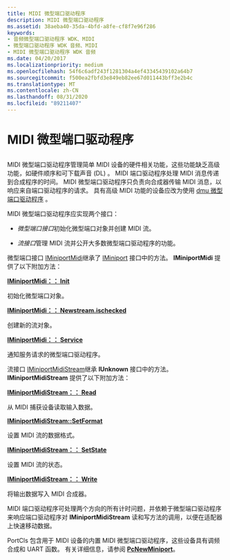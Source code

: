 ```yaml
---
title: MIDI 微型端口驱动程序
description: MIDI 微型端口驱动程序
ms.assetid: 38aeba40-35da-4bfd-a8fe-cf8f7e96f286
keywords:
- 音频微型端口驱动程序 WDK、MIDI
- 微型端口驱动程序 WDK 音频、MIDI
- MIDI 微型端口驱动程序 WDK 音频
ms.date: 04/20/2017
ms.localizationpriority: medium
ms.openlocfilehash: 54f6c6adf243f1281304a4ef43345439102a64b7
ms.sourcegitcommit: f500ea2fbfd3e849eb82ee67d011443bff3e2b4c
ms.translationtype: MT
ms.contentlocale: zh-CN
ms.lasthandoff: 08/31/2020
ms.locfileid: "89211407"
---
```

# <a name="midi-miniport-driver"></a>MIDI 微型端口驱动程序


## <span id="midi_miniport_driver"></span><span id="MIDI_MINIPORT_DRIVER"></span>


MIDI 微型端口驱动程序管理简单 MIDI 设备的硬件相关功能，这些功能缺乏高级功能，如硬件顺序和可下载声音 (DL) 。 MIDI 端口驱动程序处理 MIDI 消息传递到合成程序的时间。 MIDI 微型端口驱动程序只负责向合成器传输 MIDI 消息，以响应来自端口驱动程序的请求。 具有高级 MIDI 功能的设备应改为使用 [dmu 微型端口驱动程序](dmus-miniport-driver.md) 。

MIDI 微型端口驱动程序应实现两个接口：

-   *微型端口接口*初始化微型端口对象并创建 MIDI 流。

-   *流接口*管理 MIDI 流并公开大多数微型端口驱动程序的功能。

微型端口接口 [IMiniportMidi](/windows-hardware/drivers/ddi/portcls/nn-portcls-iminiportmidi)继承了 [IMiniport](/windows-hardware/drivers/ddi/portcls/nn-portcls-iminiport) 接口中的方法。 **IMiniportMidi** 提供了以下附加方法：

[**IMiniportMidi：： Init**](/windows-hardware/drivers/ddi/portcls/nf-portcls-iminiportmidi-init)

初始化微型端口对象。

[**IMiniportMidi：： Newstream.ischecked**](/windows-hardware/drivers/ddi/portcls/nf-portcls-iminiportmidi-newstream)

创建新的流对象。

[**IMiniportMidi：： Service**](/windows-hardware/drivers/ddi/portcls/nf-portcls-iminiportmidi-service)

通知服务请求的微型端口驱动程序。

流接口 [IMiniportMidiStream](/windows-hardware/drivers/ddi/portcls/nn-portcls-iminiportmidistream)继承 **IUnknown** 接口中的方法。 **IMiniportMidiStream** 提供了以下附加方法：

[**IMiniportMidiStream：： Read**](/windows-hardware/drivers/ddi/portcls/nf-portcls-iminiportmidistream-read)

从 MIDI 捕获设备读取输入数据。

[**IMiniportMidiStream::SetFormat**](/windows-hardware/drivers/ddi/portcls/nf-portcls-iminiportmidistream-setformat)

设置 MIDI 流的数据格式。

[**IMiniportMidiStream：： SetState**](/windows-hardware/drivers/ddi/portcls/nf-portcls-iminiportmidistream-setstate)

设置 MIDI 流的状态。

[**IMiniportMidiStream：： Write**](/windows-hardware/drivers/ddi/portcls/nf-portcls-iminiportmidistream-write)

将输出数据写入 MIDI 合成器。

MIDI 端口驱动程序可处理两个方向的所有计时问题，并依赖于微型端口驱动程序来响应端口驱动程序对 **IMiniportMidiStream** 读和写方法的调用，以便在适配器上快速移动数据。

PortCls 包含用于 MIDI 设备的内置 MIDI 微型端口驱动程序，这些设备具有调频合成和 UART 函数。 有关详细信息，请参阅 [**PcNewMiniport**](/windows-hardware/drivers/ddi/portcls/nf-portcls-pcnewminiport)。

 

